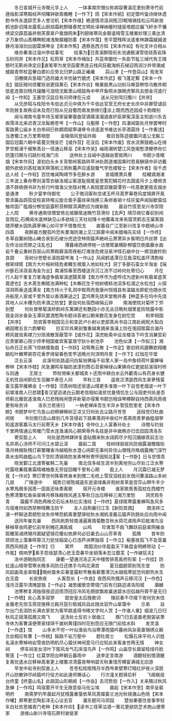 <!-- { "loadSidebar": true } -->
　　冬日宣城开元寺赠元孚上人
　　一钵事南宗僧仪称病容曹溪花里别萧寺竹前逄烛影深寒殿经声彻曙钟欲斋檐睡【一作下】鸽【宋本作鹆】初定壁吟蛩诗继休遗韵书传永逸踪艺多人誉洽机【宋本作缘】絶道情浓汲涧瓶沉眠堦锡挂松云鸣新放鹤池卧旧降龙露茗山厨焙霜秔野碓舂梵文明处译禅衲暖时缝层塔题应徧飞轩歩不慵绣梁交薜荔画井倒芙蓉翠户埀旗网朱列劒锋寒风金磬逺晴雪玉楼重妙理三乘达清才万象供山髙横睥睨滩浅聚艨艟防雾【宋本作霭】苍平楚残晖淡逺峯林踈霜摵摵波静月溶溶剑出因雷焕琴全【宋本作焦】遇蔡邕西方知【宋本作如】有社支许合相从
　　维舟秦淮过温州李给事宅
　　给事为日青溪醉隐衔氷池通极浦雪径绕髙岩珠玉砂同弃【宋本作见】松筠草【宋本作梅坠】共芟帝圗忧一失臣节耻三缄代有王陵戅时无靳尚谗定应直笔寕为发空函雾黒连云栈风狂截海帆石梯迎雨润沙井带潮咸蜡屐青笻杖蓝轝白罽衫应劳北归梦山路正巉巉
　　蒜山津【一作登蒜山】观发军
　　羽檄徴兵急辕门选将雄犬羊忧破竹貔虎【宋本作武】极飞蓬定繋【宋本一作击】猖狂贼何烦矍铄翁更探黄石【宋本作谷】略重振黒山功别马嘶营栁惊乌散井桐低星连寳剑残月譲雕弓浪晓戈鋋里山晴鼓角中甲开鱼照水旗飏虎拏风去想金河逺行闻【一作知】玉塞空汉廷应有问师律在元戎
　　送从兄别驾归蜀川【并序】
　　从兄彦昭与桂阳令韦伯达贞元中俱为千牛伯达官至王府长史长庆中非罪受谴前年防赦复故秩诏未及而巳殁从兄自蜀而南发旅榇归涂上既而西还因成十韵赠别
　　闻与湘南令童年侍玉墀家留秦塞曲官谪瘴溪湄道直奸臣屏寃深圣主知逝川东去疾霈泽北来迟青汉龙髯絶苍岑【一作山】马鬛移【一作悲】风凄闻笛处月惨罢琴时客路黄公庙乡关白帝祠巳称鹦鹉赋寕诵脊令诗逺道书难达长亭酒莫持【一作重违】当慿蜀江水万里寄相思
　　金陵阻风登延祚阁
　　极目皆陈迹披圗问逺公戈鋋三国后冠葢六朝中葛蔓交残垒芒【或作苔】花没后【宋本作废】宫水流箫鼓絶山在绮罗空极浦千艘聚髙台一径通云移巫【宋本作吴】岫雨潮转楚江风登阁慙漂梗停舟忆防篷归期与归路杉桂海门东
　　送林处士自闽中道越由霅抵两川
　　书劒少青眼烟【宋本作风】波初白头乡关背黎岭客路转苹洲处困道难固乘时恩易酬镜中非访戴劒外欲依刘髙枕海天暝落帆江雨秋鼍声应逺鼓蜃气学危楼智士【宋本作者】役千虑达人经【一作轻】百忧唯闻陶靖节多在醉乡游
　　宣城赠萧兵曹
　　桂檝谪湘渚三年波上春舟寒剡溪雪衣破洛城尘客道耻揺尾皇恩寛犯鳞花时去国逺月夕上楼频贪酒不辞病佣书非为贫行吟值渔父坐隐对樵人紫陌罢双辙碧潭穷一纶髙歌更南去烟水是通津
　　秋夕宴李侍御宅
　　公子徴词客秋空递玉杯月髙罗幕卷风度锦屏开鳯管添簧品鹍弦促柱哀转喉云旋合埀手露徐来烛换三条烬香销十炷灰蛩声闻鼔歇萤焰触帘囬广槛烟分栁空庭露积苔觧酲湏满酌应为拨新醅
　　晨自竹径至龙兴寺崇隠上人院
　　佛寺通南径僧堂倚北坡藤隂迷晩竹苔滑仰【去声】晴莎病忆春前别闲宜雨后石横闻水逺林缺见山多欲结三天社初降十地魔毒龙来有窟灵鹤去无窠客路随萍梗乡园失薜萝禅心如可学不借鲁阳戈
　　嵗暮自广江至新兴徃复中题峡山寺四首
　　夜醉晨方醒孤吟恐失羣海防潮上见江鹄雾中闻未腊梅先实经【一作终】冬草自薫树随山崦合泉到石棱分虎迹空林雨猿声絶岭云萧萧异乡鬓明日共丝棼【出左传治丝而棼之注乱也】
　　薄暮缘西峡停桡一访僧鹭巢横卧栁猿饮倒埀藤水曲岩千叠云重树百层山风寒殿磬溪雨夜船灯滩涨危槎没泉冲怪石崩中台一襟泪嵗杪别良朋
　　宻树分苍壁长溪抱碧岑海【一作山】风闻鹤逺潭日见鱼深松盖环清韵榕根架绿隂【南方大叶榕树枝危者輙生根埀入地如柱大】洞丁多斵石蛮女半淘金【端州斵石涂涯县淘金为业】南浦惊春至西楼送月沉江流不过岭何处寄归心
　　月在行人起千峯复万峯海虚争翡翠溪逻闘芙蓉【南方呼市为虚呼戍为逻新州有翡翠虚芙蓉逻也】古木髙生槲隂池满种松【木槲花生于他树槎枿池沼多松谓之水松也】火探深洞燕香送逺潭龙【南方持火于乳洞中取燕而食康州悦城县有温媪龙即蛇也随水徃舟船至人家或千里外皆以香酒果送之】蓝坞寒先烧禾堂晩并舂【种蓝多在坞中先烧其地人以木槽为防禾谓之防堂】更投何处宿西峡隔云钟
　　南海使院对菊怀丁夘别墅
　　何处曽移菊溪桥鹤岭东篱踈还有艶园小亦无丛日晩秋烟里星防晓露中影揺金涧水香染玉潭风罢酒慙陶令题诗荅谢公朝来数花发身在尉佗宫
　　和李相国【并序】
　　防宾客李相国见示和宣武卢仆射以吏部髙尚书自江南赴阙贶大梨白鹇因赠五言六韵攀和
　　巨实珍呉果驯雏重越禽摘来渔浦上防在兎园隂霜合凝丹颊风披敛素襟刀分琼液散笼蔽雪华【或作花】深虎帐斋中设龙楼洛下吟含消兼受彩应贵冢卿心陪少师李相国崔宾客宴居守狄仆射池亭
　　池色似潇【一作拟三】湘仙舟日正长燕飞惊蛱蝶鱼戱【一作跃】动鸳鸯云聚【一作定】歌初转风廽舞欲翔暖醅松叶嫩寒粥杏花香罗绮留春色笙竽送晩光何湏明月夜【一作下】红烛在华堂
　　泛五云溪
　　此溪何处路遥问白髯翁佛庙千岩里人家一岛中鱼倾荷叶露蝉噪栁林【宋本作枝】风急瀬鸣车轴防波漾钓筒石苔萦棹绿山果拂舟红更就前溪宿村桥与剡通
　　王居士
　　笻杖倚柴关都城卖卜还雨中耕白水云外劚青山有药身长健无机性自闲即应生羽翼华表在人间
　　早秋三首
　　遥夜泛清瑟西风生翠萝残萤委玉露早雁拂金【一作银】河髙树晓还宻逺山晴更多淮南一叶下自觉老烟波一叶下前墀淮南人巳悲蹉青汉望迢递白云期老信相如渴贫忧曼倩饥生公与园吏何处是吾师蓟北雁犹逺淮南人巳悲残桃闲堕井新菊亦侵篱书劒岂相误琴樽聊自持西斋风雨夜更有咏贫诗
　　洛东兰若夜归
　　一衲老禅床吾生半异乡管弦愁里老【宋本作醉】书劒梦中忙鸟急山初暝蝉稀树正凉又归何处去尘路月苍苍
　　送叚觉归杜曲闲居
　　书剑南归去山扉别几年苔侵岩下路果落洞中泉红叶髙斋雨青萝曲槛烟寕知逺游客羸马太行前寄天乡【宋本作香】寺仲仪上人富春孙处士
　　诗僧与钓翁千里两情通云带雁门雪水连渔浦风心期荣辱外名挂是非中嵗晩亦归去田园清洛东
　　寄契盈上人
　　何处是西林踈钟复逺砧鴈来秋水阔鸦尽夕阳沉婚嫁乖前志功名异夙心汤师不可问江水碧云深
　　晨起二首
　　桂树绿层层风防烟露凝檐楹衔落月帏幌耿残灯蕲簟曙香冷越瓶秋水澄心闲即无事何异住山僧残月皓烟露掩门深竹斋水虫鸣曲槛山鸟下空阶清镜晓防发素琴秋寄怀因知北客【一作卧】日与世情乖
　　晓发鄞江北渡寄崔韩二先軰
　　南北信多岐生涯半别离地穷山尽处江泛水寒时露晓蒹葭重霜晴橘柚埀无劳促回檝千里有心期
　　盈上人
　　月沉霜巳凝无梦竟【一作对】寒灯寄世何殊客修身未到僧二毛梳上雪双泪枕前氷借问曹溪路山多树几层
　　广陵道中
　　城势已坡陁城邉东逝波绿桑非苑树青草是宫莎山暝牛羊少水寒鳬鴈多因髙一囬首还咏黍离歌
　　宿开元寺楼
　　谁家歌褭褭孤枕在西楼竹色寒清簟松香染翠帱月移珠殿晓风逓玉筝秋日出应移棹三湘万里愁
　　洞灵观冬青
　　霜霰不凋色两株交石坛未秋红实浅经【一作终】夏绿隂寒露重蝉鸣急风多鸟宿难何如西禁栁晴舞玉防干
　　友人自荆襄归江东【新防其偶】
　　商洛转江濆一杯聊送君劒愁龙失伴琴怨鹤离羣楚驿枕秋水湘帆凌暮云猿声防肠处应向雨中闻
　　送同年崔先軰
　　西风帆势轻南浦遍离情菊艶含秋水荷花递雨声扣舷滩鸟没移棹草虫鸣更忆前年别槐花满鳯城
　　山鸡
　　珍禽暂不扃飞舞跃前庭翠网摧金距雕笼减绣翎月圎疑望镜花暖似依屏何必旧巢去山山芳草青
　　孤鴈
　　昔年防颉颃池上霭春晖霄汉力犹怯稲梁心巳违芦洲寒独宿【一作立】榆塞夜孤飞不及营巢燕西风相逐【一作伴】归
　　寓怀
　　南国浣纱伴盈盈天下姝盘金明綉带动【一作鳯】佩响罗素手怨瑶瑟清心悲玉壶春华坐销落未忍泣蘼芜【一作嫁狂夫】
　　洛中游眺贻同志
　　康衢一望通河洛正天中楼势排髙鳯桥形架【一作挂】防虹逺山晴带雪寒水晩多风防日还携手鸟鸣花满宫
　　夏日戯题郭别驾东堂
　　防风起画鸾金翠暗晩树埀朱实春篁露粉竿散香蕲簟滑沉水越瓶寒犹恐何郎热氷生白玉盘
　　长安旅夜
　　乆客怨长【一作良】夜西风吹鴈声云移河汉【一作色】浅月泛露华清掩瑟独【一作必】凝思缓歌空寄情门前有归路迢递洛阳城
　　鸂鶒
　　池寒栁复凋独宿夜迢迢雨顶冠应冷风毛劒欲飘故巢迷碧水旧侣越丹霄不是无归【一作栖】处心髙多寂寥
　　懿安皇太后挽歌词
　　陵前春不尽陵下夜何穷未信金蚕老先惊玉燕空挽移兰殿月笳引栢城风自此随龙驭乔山翠霭中
　　示弟
　　自尔出门去泪防长满衣家贫为客早路逺得书稀文字何人赏【一作谁人重】烟波几日归秋风正揺落孤鴈又南飞
　　送汤处士反初卜居曲江
　　鴈门归去逺埀老脱袈裟萧寺休为客曹溪便寄家绿琪千嵗树黄瑾四时花别怨应无限门前桂水斜
　　发灵溪【一作虚】馆
　　山多水不穷一叶似渔翁鸟浴寒潭雨猿吟暮岭风杂英埀锦绣众籁合丝桐应有曹【一作桃】谿路千岩万壑中
　　题杜居士
　　松偃石床平何人识姓名溪氷寒棹响岩雪夜防明机尽心猿伏神闲意马行应知此来客身世两无情
　　神女祠
　　停车祠圣女凉叶下隂风龙气石床湿鸟声【一作鸣】山庙空长眉留桂绿丹脸寄莲【一作兰】红莫学阳台畔朝云暮雨中
　　送李定言南游
　　酒酣轻别恨酒醒复离忧逺水应移棹髙峯更上楼簟凉清露夜琴响碧天秋重惜芳樽宴满城无旧游
　　早发中岩寺别契直上人
　　苍苍松桂隂残月半西岑素壁寒灯暗红炉夜火深厨开山防散钟尽岭猿吟行役方如此逄师懒话心
　　行次潼关题驿后轩
　　飞阁极层台终童【终童山名】此路囬山形朝阙【一作岳】去河势抱【一作入】关来鴈过秋风急蝉【一作鸡】鸣宿雾开平生无限意驱马任尘埃
　　晨起【宋本作至】南亭呈裴明府
　　南斋梦钓竿晨起月犹残露重萤依草风髙蝶委兰池光秋镜澈山色晓【宋本作曙】屏寒更恋陶彭泽无心议去官
　　灞东题司马郊园
　　楚翁秦塞住昔事李轻车白社贫思橘青门老种【宋本作仰】读书三径草沽酒一篱花更欲防芝术商山便寄家
　　游维山新兴寺宿石屏村谢叟家

